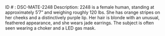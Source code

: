 ID # : DSC-MATE-2248
Description: 2248 is a female human, standing at approximately 5’7” and weighing roughly 120 lbs. She has orange stripes on her cheeks and a distinctively purple lip. Her hair is blonde with an unusual, feathered appearance, and she wears jade earrings. The subject is often seen wearing a choker and a LED gas mask.